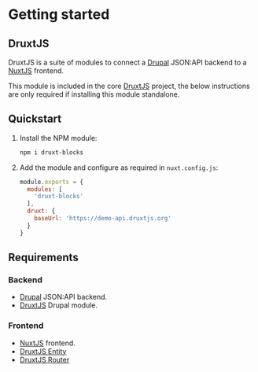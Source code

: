 # Getting started

## DruxtJS

DruxtJS is a suite of modules to connect a [Drupal](https://drupal.org) JSON:API backend to a [NuxtJS](https://nuxtjs.org) frontend.

This module is included in the core [DruxtJS](http://druxtjs.org) project, the below instructions are only required if installing this module standalone.

## Quickstart

1. Install the NPM module:
    ```sh
    npm i druxt-blocks
    ```

2. Add the module and configure as required in `nuxt.config.js`:
    ```js
    module.exports = {
      modules: [
        'druxt-blocks'
      ],
      druxt: {
        baseUrl: 'https://demo-api.druxtjs.org'
      }
    }
    ```

## Requirements

### Backend
- [Drupal](https://drupal.org) JSON:API backend.
- [DruxtJS](https://www.drupal.org/project/druxt) Drupal module.

### Frontend
- [NuxtJS](https://nuxtjs.org) frontend.
- [DruxtJS Entity](https://entity.druxtjs.org/)
- [DruxtJS Router](https://router.druxtjs.org/)
